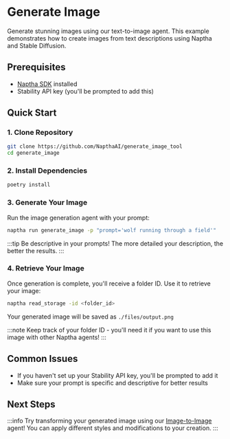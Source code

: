# Generate Image

Generate stunning images using our text-to-image agent. This example demonstrates how to create images from text descriptions using Naptha and Stable Diffusion.

## Prerequisites
- [Naptha SDK](/GettingStarted/Installation) installed
- Stability API key (you'll be prompted to add this)

## Quick Start

### 1. Clone Repository
```bash
git clone https://github.com/NapthaAI/generate_image_tool
cd generate_image
```

### 2. Install Dependencies
```bash
poetry install
```

### 3. Generate Your Image
Run the image generation agent with your prompt:
```bash
naptha run generate_image -p "prompt='wolf running through a field'"
```

:::tip
Be descriptive in your prompts! The more detailed your description, the better the results.
:::

### 4. Retrieve Your Image
Once generation is complete, you'll receive a folder ID. Use it to retrieve your image:
```bash
naptha read_storage -id <folder_id>
```

Your generated image will be saved as `./files/output.png`

:::note
Keep track of your folder ID - you'll need it if you want to use this image with other Naptha agents!
:::

## Common Issues

- If you haven't set up your Stability API key, you'll be prompted to add it
- Make sure your prompt is specific and descriptive for better results

## Next Steps
:::info
Try transforming your generated image using our [Image-to-Image](/Examples/Image2Image) agent! You can apply different styles and modifications to your creation.
:::
